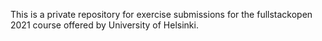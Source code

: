 This is a private repository for exercise submissions for the fullstackopen 2021 course offered by University of Helsinki.
